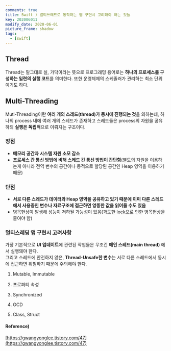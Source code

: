 ```yaml
---
comments: true
title: Swift ) 멀티쓰레드로 동작하는 앱 구현시 고려해야 하는 것들
key: 202006011
modify_date: 2020-06-01
picture_frame: shadow
tags:
  - [swift]
---
```

 
## Thread
 
Thread는 말그대로 실, 가닥이라는 뜻으로 프로그래밍 용어로는 **하나의 프로세스를 구성하는 일련의 실행 코드**를 의미한다. 또한 운영체제의 스케줄러가 관리하는 최소 단위이기도 하다.
 
## Multi-Threading
 
Muti-Threading이란 **여러 개의 스레드(thread)가 동시에 진행되는 것**을 의하는데, 하나의 process 내에 여러 개의 스레드가 존재하고 스레드들은 process의 자원을 공유하되 **실행은 독립적**으로 이뤄지는 구조이다.   
 
### 장점
 
- **메모리 공간과 시스템 자원 소모 감소**
- **프로세스 간 통신 방법에 비해 스레드 간 통신 방법이 간단함**(별도의 자원을 이용하는게 아니라 전역 변수의 공간이나 동적으로 할당된 공간인 Heap 영역을 이용하기 때문)
 
### 단점
 
- **서로 다른 스레드가 데이터와 Heap 영역을 공유하고 있기 때문에 이미 다른 스레드에서 사용중인 변수나 자료구조에 접근하면 엉뚱한 값을 읽어올 수도 있음**
- 병목현상이 발생해 성능이 저하될 가능성이 있음(과도한 lock으로 인한 병목현상을 줄여야 함)
 
### 멀티스레딩 앱 구현시 고려사항
 
가장 기본적으로 **UI 업데이트**에 관련된 작업들은 무조건 **메인 스레드(main thread)** 에서 실행돼야 한다.   
그리고 스레드에 안전하지 않은, **Thread-Unsafe한 변수**는 서로 다른 스레드에서 동시에 접근하면 위험하기 때문에 주의해야 한다.   
 
1. Mutable, Immutable
 

 
2. 프로퍼티 속성
 

 
3. Synchronized
 

 
4. GCD
 

 
5. Class, Struct
 
#### Reference)
 
[https://gwangyonglee.tistory.com/47](https://gwangyonglee.tistory.com/47)
